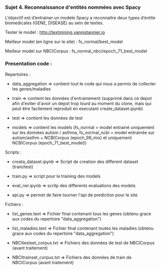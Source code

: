 ### Sujet 4. Reconnaissance d'entités nommées avec Spacy

L’objectif est d’entrainer un modele Spacy a reconnaitre deux types d’entite biomedicales (GENE, DISEASE) au sein de textes.


Tester le model : http://textmining.yannistannier.io


Meilleur model (en ligne sur le site) : fs_normal/best_model

Meilleur model sur NBCICorpus : fs_normal_nbci/epoch_71_best_model


### Presentation code : 

Repertoires : 

- data_aggregation => contient tout le code qui nous a permis de collecter les genes/maladies

- train => contient les données d'entrainement (supprimé dans ce depot afin d'eviter d'avoir un depot trop lourd au moment du clone, mais qui peut être facilement reproduit en executant create_dataset.ipynb)

- test => contient les données de test

- models => contient les models (fs_normal = model entrainé uniquement sur les données autism / asthma,  fs_normal_ncbi = model entrainée sur autism/asthm + NCBICorpus (epoch_99_mix) et uniquement NCBICorpus (epoch_71_best_model))

Scripts : 

- creata_dataset.ipynb => Script de creation des different dataset (train/test)

- train.py => script pour le training des models

- eval_ner.ipynb => scritp des differents evaluations des models

- api.py => permet de faire tourner l'api de prediction pour le site

Fichiers : 

- list_genes.text => Fichier final contenant tous les genes (obtenu grace aux codes du repertoire "data_aggregation")

- list_maladies.text => Fichier final contenant toutes les maladies (obtenu grace aux codes du repertoire "data_aggregation")

- NBCItestset_corpus.txt => Fichiers des données de test de NBCICorpus (avant traitement) 

- NBCItrainset_corpus.txt => Fichiers des données de train de NBCICorpus (avant traitement) 